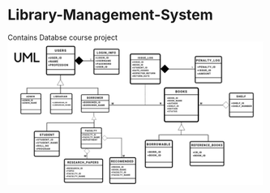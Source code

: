 # Library-Management-System
Contains Databse course project
![alt text](https://raw.githubusercontent.com/RohithYogi/Library-Management-System/master/UML.png)

